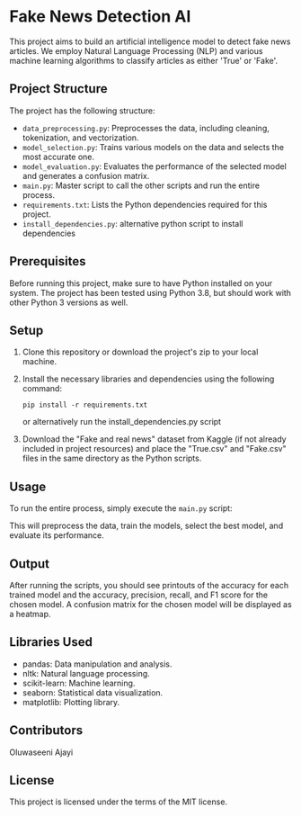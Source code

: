 # Fake News Detection AI

This project aims to build an artificial intelligence model to detect fake news articles. We employ Natural Language Processing (NLP) and various machine learning algorithms to classify articles as either 'True' or 'Fake'.

## Project Structure

The project has the following structure:
- `data_preprocessing.py`: Preprocesses the data, including cleaning, tokenization, and vectorization.
- `model_selection.py`: Trains various models on the data and selects the most accurate one.
- `model_evaluation.py`: Evaluates the performance of the selected model and generates a confusion matrix.
- `main.py`: Master script to call the other scripts and run the entire process.
- `requirements.txt`: Lists the Python dependencies required for this project.
- `install_dependencies.py`: alternative python script to install dependencies

## Prerequisites

Before running this project, make sure to have Python installed on your system. The project has been tested using Python 3.8, but should work with other Python 3 versions as well.

## Setup

1. Clone this repository or download the project's zip to your local machine.

2. Install the necessary libraries and dependencies using the following command:

    ```
    pip install -r requirements.txt
    ```

    or alternatively run the install_dependencies.py script

3. Download the "Fake and real news" dataset from Kaggle (if not already included in project resources) and place the "True.csv" and "Fake.csv" files in the same directory as the Python scripts.

## Usage

To run the entire process, simply execute the `main.py` script:


This will preprocess the data, train the models, select the best model, and evaluate its performance.

## Output

After running the scripts, you should see printouts of the accuracy for each trained model and the accuracy, precision, recall, and F1 score for the chosen model. A confusion matrix for the chosen model will be displayed as a heatmap.

## Libraries Used

- pandas: Data manipulation and analysis.
- nltk: Natural language processing.
- scikit-learn: Machine learning.
- seaborn: Statistical data visualization.
- matplotlib: Plotting library.

## Contributors

Oluwaseeni Ajayi

## License

This project is licensed under the terms of the MIT license.
